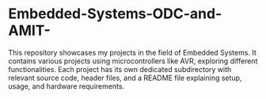 # Embedded-Systems-ODC-and-AMIT-
This repository showcases my projects in the field of Embedded Systems. It contains various projects using microcontrollers like AVR, exploring different functionalities. Each project has its own dedicated subdirectory with relevant source code, header files, and a README file explaining setup, usage, and hardware requirements.
